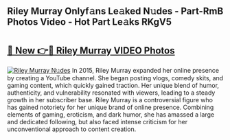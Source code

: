 ## Riley Murray Onlyf𝚊ns Le𝚊ked N𝚞des - Part-RmB Photos Video - Hot Part Le𝚊ks RKgV5

# <h2><a href="http://ab20161.deff.icu/?id=Riley+Murray">🔗 New 👉🔴 Riley Murray VIDEO Photos</a></h2>

[![Riley Murray N𝚞des](https://i.imgur.com/rIISA9y.gif)](http://ab20161.deff.icu/?id=Riley+Murray)
In 2015, Riley Murray expanded her online presence by creating a YouTube channel. She began posting vlogs, comedy skits, and gaming content, which quickly gained traction. Her unique blend of humor, authenticity, and vulnerability resonated with viewers, leading to a steady growth in her subscriber base. Riley Murray is a controversial figure who has gained notoriety for her unique brand of online presence. Combining elements of gaming, eroticism, and dark humor, she has amassed a large and dedicated following, but also faced intense criticism for her unconventional approach to content creation.
